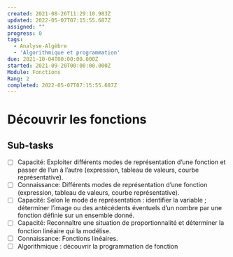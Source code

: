 ```yaml
---
created: 2021-08-26T11:29:10.983Z
updated: 2022-05-07T07:15:55.687Z
assigned: ""
progress: 0
tags:
  - Analyse-Algèbre
  - 'Algorithmique et programmation'
due: 2021-10-04T00:00:00.000Z
started: 2021-09-20T00:00:00.000Z
Module: Fonctions
Rang: 2
completed: 2022-05-07T07:15:55.687Z
---
```


# Découvrir les fonctions

## Sub-tasks

- [ ] Capacité: Exploiter différents modes de représentation d’une fonction et passer de l’un à l’autre (expression, tableau de valeurs, courbe représentative).
- [ ] Connaissance: Différents modes de représentation d’une fonction (expression, tableau de valeurs, courbe représentative).
- [ ] Capacité: Selon le mode de représentation : identifier la variable ; déterminer l’image ou des antécédents éventuels d’un nombre par une fonction définie sur un ensemble donné.
- [ ] Capacité: Reconnaître une situation de proportionnalité et déterminer la fonction linéaire qui la modélise.
- [ ] Connaissance:  Fonctions linéaires.
- [ ] Algorithmique : découvrir la programmation de fonction
